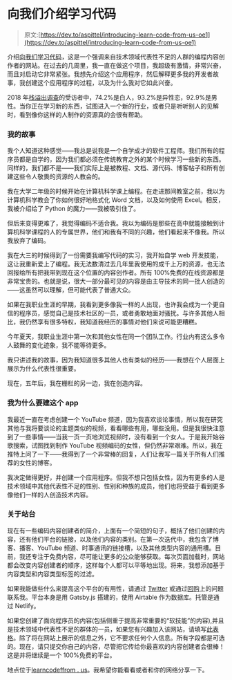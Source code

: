 # 向我们介绍学习代码

> 原文:[https://dev.to/aspittel/introducing-learn-code-from-us-oe1](https://dev.to/aspittel/introducing-learn-code-from-us-oe1)

介绍[向我们学习代码](https://learncodefrom.us/)，这是一个强调来自技术领域代表性不足的人群的编程内容创作者的网站。在过去的几周里，我一直在做这个项目，我超级有激情，非常兴奋，而且对启动它非常紧张。我想先介绍这个应用程序，然后解释更多我的开发者故事，我创建这个应用程序的过程，以及为什么我对它如此兴奋。

2018 年[栈溢出调查](https://insights.stackoverflow.com/survey/2018/)的受访者中，74.2%是白人，93.2%是异性恋，92.9%是男性。当你正在学习新的东西，试图进入一个新的行业，或者只是听听别人的见解时，看到像你这样的人制作的资源真的会很有帮助。

### 我的故事

我个人知道这种感觉——我总是说我是一个自学成才的软件工程师。我们所有的程序员都是自学的，因为我们都必须在传统教育之外的某个时候学习一些新的东西。同样的，我们都不是——我们实际上是被教程、文档、源代码、博客帖子和所有创建这些令人敬畏的资源的人教会的。

我在大学二年级的时候开始在计算机科学课上编程。在走进那间教室之前，我以为计算机科学教会了你如何很好地格式化 Word 文档，以及如何使用 Excel。相反，我被介绍给了 Python 的魔力——我被吸引住了。

但后来变得更难了，我觉得编码不适合我。我以为编码是那些在高中就能接触到计算机科学课程的人的专属世界，他们和我有不同的兴趣，他们看起来不像我。所以我放弃了编码。

我在大三的时候得到了一份需要我编写代码的实习，我开始自学 web 开发技能，这让我重新爱上了编程。我无法数清过去几年里我使用的成千上万的资源，也无法回报给所有把我带到现在这个位置的内容创作者。所有 100%免费的在线资源都是非常宝贵的。也就是说，很大一部分最可见的内容是由主导技术的同一批人创造的——这虽然可以理解，但可能代表了普通大众。

如果在我职业生涯的早期，我看到更多像我一样的人出现，也许我会成为一个更自信的程序员，感觉自己是技术社区的一员，或者勇敢地面对骚扰。与许多其他人相比，我仍然享有很多特权，我知道我经历的事情对他们来说可能更糟糕。

今年夏天，我职业生涯中第一次和其他女性在同一个团队工作。行业内有这么多令人鼓舞的变化迹象，我不能等待更多。

我只讲述我的故事，因为我知道很多其他人也有类似的经历——我想在个人层面上展示为什么代表性很重要。

现在，五年后，我在栅栏的另一边，我在创造内容。

### 我为什么要建这个 app

我最近一直在考虑创建一个 YouTube 频道，因为我喜欢谈论事情，所以我在研究其他与我将要谈论的主题类似的视频，看看哪些有用，哪些没用。但是我很快注意到了一些事情——当我一页一页地浏览视频时，没有看到一个女人。于是我开始谷歌搜索，试图找到制作 YouTube 视频编码的女性，但仍然非常艰难。所以，我在推特上问了一下——我得到了一个非常棒的回复，人们让我写一篇关于所有人们推荐的女性的博客。

我决定做得更好，并创建一个应用程序。但我不想只包括女性，因为有更多的人是技术领域中其他代表性不足的性别、性别和种族的成员，他们也将受益于看到更多像他们一样的人创造技术内容。

### 关于站台

现在有一些编码内容创建者的简介，上面有一个简短的句子，概括了他们创建的内容，还有他们平台的链接，以及他们内容的类别。在第一次迭代中，我包含了博客、播客、YouTube 频道、时事通讯的链接槽，以及其他类型内容的通用槽。目前，我还专注于免费内容，尽可能让更多的公众能够获取。每次页面加载时，网站都会改变内容创建者的顺序，这样每个人都可以平等地出现。将来，我想添加基于内容类型和内容类型标签的过滤。

如果我能做些什么来提高这个平台的有用性，请通过 [Twitter](https://twitter.com/ASpittel) 或通过[回购](https://github.com/aspittel/learn-code-from-us)上的问题联系我。平台本身是用 Gatsby.js 搭建的，使用 Airtable 作为数据库。托管是通过 Netlify。

如果您创建了面向程序员的内容(包括侧重于提高非常重要的“软技能”的内容),并且是技术领域中代表性不足的群体的一员，如果您有兴趣加入该网站，请填写[此表格](https://airtable.com/shrYbUMMlR1iVpA1l)。除了将在网站上展示的信息之外，它不要求任何个人信息。所有字段都是可选的。现在，请只提交你自己的内容，尽管把它传给你最喜欢的内容创建者会很棒！这是并将继续是一个 100%免费的平台。

地点位于[learncodeffrom . us](https://learncodefrom.us/)。我希望你能看看或者和你的网络分享一下。